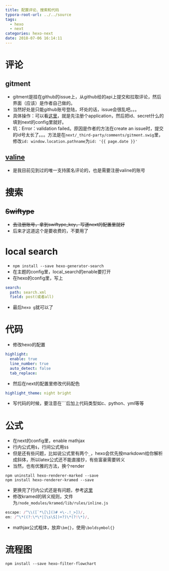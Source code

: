 ```yaml
---
title: 配置评论、搜索和代码
typora-root-url: ../../source
tags:
  - hexo
  - next
categories: hexo-next
date: 2018-07-06 16:14:11
---
```


# 评论

## gitment

- gitment是挂在github的issue上，从github给的api上提交和拉取评论，然后界面（应该）是作者自己做的。
- 当然好处是只能github账号登陆，坏处的话，issue会很乱吧。。。
- 具体操作：可以看[这里](http://xichen.pub/2018/01/31/2018-01-31-gitment/)，就是先注册个application，然后把id、secret什么的填到next的config里就好。
- 坑：Error：validation failed。原因是作者的方法在create an issue时，提交的id号太长了。。。方法是在`next/_third-party/comments/gitment.swig`里，修改`id: window.location.pathname`为`id: '{{ page.date }}'`

## [valine](https://valine.js.org/)

- 是我目前见到过的唯一支持匿名评论的，也是需要注册valine的账号

# 搜索

## ~~Swiftype~~

- ~~去注册账号，拿到swiftype_key，写道next的配置里就好~~
- 后来才这道这个是要收费的，不要用了

# local search

- `npm install --save hexo-generator-search`
- 在主题的config里，local_search的enable要打开
- 在hexo的config里，写上

```yml
search:
  path: search.xml
  field: post(或者all)
```

- 最后`hexo g`就可以了

# 代码

- 修改hexo的配置

```yml
highlight:
  enable: true
  line_number: true
  auto_detect: false
  tab_replace:
```

- 然后在next的配置里修改代码配色

```yml
highlight_theme: night bright
```

- 写代码的时候，要注意在\`\`\`后加上代码类型如c、python、yml等等

# 公式

- 在next的config里，enable mathjax
- 行内公式用`$`，行间公式用`$$`
- 但是还有些问题，比如说公式里有两个`_`，hexo会优先按markdown给你解析成斜体，所以latex公式还不能直接抄，有些富豪需要转义
- 当然，也有优雅的方法，换个render

```shell
npm uninstall hexo-renderer-marked --save
npm install hexo-renderer-kramed --save
```

- 更换完了行内公式还是有问题，参考[这里](https://www.jianshu.com/p/e8d433a2c5b7)
- 修改kramed的转义规则，文件为`/node_modules/kramed/lib/rules/inline.js`

```js
escape: /^\\([`*\[\]()# +\-.!_>])/,
em: /^\*((?:\*\*|[\s\S])+?)\*(?!\*)/,
```

- mathjax公式粗体，放弃`\bm{}`，使用`\boldsymbol{}`

# 流程图

```shell
npm install --save hexo-filter-flowchart
```

